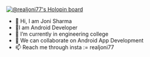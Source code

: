 [![@realjoni77's Holopin board](https://holopin.me/realjoni77)](https://holopin.io/@realjoni77)
- 👋 Hi, I am Joni Sharma
- 👀I am  Android Developer
- 🌱 I’m currently in engineering college
- 💞️ We can collaborate on Android App Development
- 📫 Reach me through insta := realjoni77

<!---
realjoni17/realjoni17 is a ✨ special ✨ repository because its `README.md` (this file) appears on your GitHub profile.
You can click the Preview link to take a look at your changes.
--->

